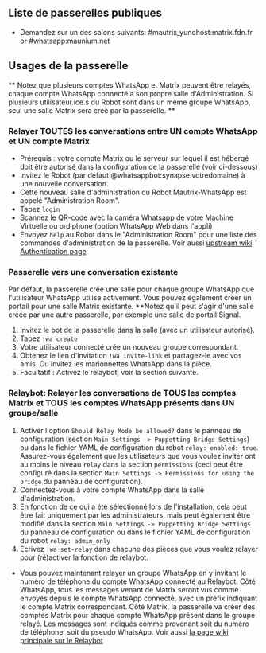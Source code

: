 ## Liste de passerelles publiques
* Demandez sur un des salons suivants: #mautrix_yunohost:matrix.fdn.fr or #whatsapp:maunium.net

## Usages de la passerelle
** Notez que plusieurs comptes WhatsApp et Matrix peuvent être relayés, chaque compte WhatsApp connecté a son propre salle d'Administration. Si plusieurs utilisateur.ice.s du Robot sont dans un même groupe WhatsApp, seul une salle Matrix sera créé par la passerelle. **

### Relayer TOUTES les conversations entre UN compte WhatsApp et UN compte Matrix
* Prérequis : votre compte Matrix ou le serveur sur lequel il est hébergé doit être autorisé dans la configuration de la passerelle (voir ci-dessous)
* Invitez le Robot (par défaut @whatsappbot:synapse.votredomaine) à une nouvelle conversation.
* Cette nouveau salle d'administration du Robot Mautrix-WhatsApp est appelé "Administration Room".
* Tapez `login`
* Scannez le QR-code avec la caméra Whatsapp de votre Machine Virtuelle ou ordiphone (option WhatsApp Web dans l'appli)
* Envoyez `help` au Robot dans le "Administration Room" pour une liste des commandes d'administration de la passerelle.
  Voir aussi [upstream wiki Authentication page](https://docs.mau.fi/bridges/go/whatsapp/authentication.html)

### Passerelle vers une conversation existante
Par défaut, la passerelle crée une salle pour chaque groupe WhatsApp que l'utilisateur WhatsApp utilise activement.
Vous pouvez également créer un portail pour une salle Matrix existante. **Notez qu'il peut s'agir d'une salle créée par une autre passerelle, par exemple une salle de portail Signal.
1. Invitez le bot de la passerelle dans la salle (avec un utilisateur autorisé).
2. Tapez `!wa create`
3. Votre utilisateur connecté crée un nouveau groupe correspondant.
4. Obtenez le lien d'invitation `!wa invite-link` et partagez-le avec vos amis. Ou invitez les marionnettes WhatsApp dans la pièce.
5. Facultatif : Activez le relaybot, voir la section suivante.

### Relaybot: Relayer les conversations de TOUS les comptes Matrix et TOUS les comptes WhatsApp présents dans UN groupe/salle
1. Activer l'option `Should Relay Mode be allowed?` dans le panneau de configuration (section `Main Settings -> Puppetting Bridge Settings`) ou dans le fichier YAML de configuration du robot `relay: enabled: true`. Assurez-vous également que les utilisateurs que vous voulez inviter ont au moins le niveau `relay` dans la section `permissions` (ceci peut être configuré dans la section `Main Settings -> Permissions for using the bridge` du panneau de configuration).
2. Connectez-vous à votre compte WhatsApp dans la salle d'administration.
2. En fonction de ce qui a été sélectionné lors de l'installation, cela peut être fait uniquement par les administrateurs, mais peut également être modifié dans la section `Main Settings -> Puppetting Bridge Settings` du panneau de configuration ou dans le fichier YAML de configuration du robot `relay: admin_only`
3. Ecrivez `!wa set-relay` dans chacune des pièces que vous voulez relayer pour (ré)activer la fonction de relaybot.

* Vous pouvez maintenant relayer un groupe WhatsApp en y invitant le numéro de téléphone du compte WhatsApp connecté au Relaybot. Côté WhatsApp, tous les messages venant de Matrix seront vus comme envoyés depuis le compte WhatsApp connecté, avec un préfix indiquant le compte Matrix correspondant. Côté Matrix, la passerelle va créer des comptes Matrix pour chaque compte WhatsApp présent dans le groupe relayé. Les messages sont indiqués comme provenant soit du numéro de téléphone, soit du pseudo WhatsApp.
  Voir aussi [la page wiki principale sur le Relaybot](https://docs.mau.fi/bridges/go/whatsapp/relaybot.html)